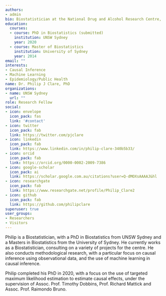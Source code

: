 ```yaml
---
authors:
- admin
bio: Biostatistician at the National Drug and Alcohol Research Centre, UNSW Sydney.
education:
  courses:
  - course: PhD in Biostatistics (submitted)
    institution: UNSW Sydney
    year: 2020
  - course: Master of Biostatistics
    institution: University of Sydney
    year: 2014
email: ""
interests:
- Causal Inference
- Machine Learning
- Epidemiology/Public Health
name: Dr. Philip J Clare, PhD
organizations:
- name: UNSW Sydney
  url: ""
role: Research Fellow
social:
- icon: envelope
  icon_pack: fas
  link: '#contact'
- icon: twitter
  icon_pack: fab
  link: https://twitter.com/pjclare
- icon: linkedin
  icon_pack: fab
  link: https://www.linkedin.com/in/philip-clare-340b5b33/
- icon: orcid
  icon_pack: fab
  link: https://orcid.org/0000-0002-2009-7386
- icon: google-scholar
  icon_pack: ai
  link: https://scholar.google.com.au/citations?user=Q-dMOXsAAAAJ&hl
- icon: researchgate
  icon_pack: fab
  link: https://www.researchgate.net/profile/Philip_Clare2
- icon: github
  icon_pack: fab
  link: https://github.com/philipclare
superuser: true
user_groups:
- Researchers
- Visitors
---
```


Philip is a Biostatistician, with a PhD in Biostatistics from UNSW Sydney and a Masters in Biostatistics from the University of Sydney. He currently works as a Biostatistician, consulting on a variety of projects for the centre. He also conducts methodological research, with a particular focus on causal inference using observational data, and the use of machine learning in causal inference.

Philip completed his PhD in 2020, with a focus on the use of targeted maximum likelihood estimation to estimate causal effects, under the supervision of Assoc. Prof. Timothy Dobbins, Prof. Richard Mattick and Assoc. Prof. Raimondo Bruno.
